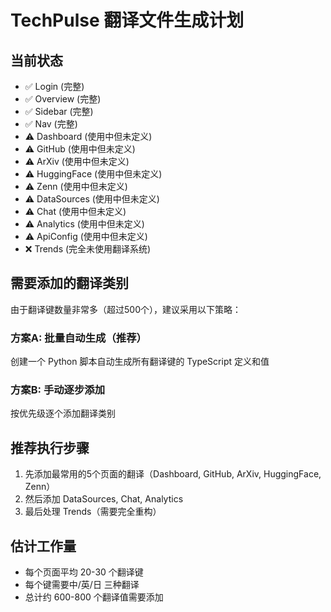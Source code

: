 # TechPulse 翻译文件生成计划

## 当前状态
- ✅ Login (完整)
- ✅ Overview (完整)
- ✅ Sidebar (完整)
- ✅ Nav (完整)
- ⚠️ Dashboard (使用中但未定义)
- ⚠️ GitHub (使用中但未定义)
- ⚠️ ArXiv (使用中但未定义)
- ⚠️ HuggingFace (使用中但未定义)
- ⚠️ Zenn (使用中但未定义)
- ⚠️ DataSources (使用中但未定义)
- ⚠️ Chat (使用中但未定义)
- ⚠️ Analytics (使用中但未定义)
- ⚠️ ApiConfig (使用中但未定义)
- ❌ Trends (完全未使用翻译系统)

## 需要添加的翻译类别

由于翻译键数量非常多（超过500个），建议采用以下策略：

### 方案A: 批量自动生成（推荐）
创建一个 Python 脚本自动生成所有翻译键的 TypeScript 定义和值

### 方案B: 手动逐步添加
按优先级逐个添加翻译类别

## 推荐执行步骤

1. 先添加最常用的5个页面的翻译（Dashboard, GitHub, ArXiv, HuggingFace, Zenn）
2. 然后添加 DataSources, Chat, Analytics
3. 最后处理 Trends（需要完全重构）

## 估计工作量
- 每个页面平均 20-30 个翻译键
- 每个键需要中/英/日 三种翻译
- 总计约 600-800 个翻译值需要添加
